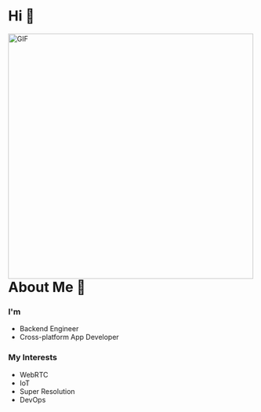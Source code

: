 # Hi 👋

<img width="500" alt="GIF" align="left" src="https://github.com/verycosy/verycosy/blob/master/assets/람쥐썬더.gif">

<br />
<br />

# About Me 💬

### I'm

- Backend Engineer
- Cross-platform App Developer

### My Interests

- WebRTC
- IoT
- Super Resolution
- DevOps
